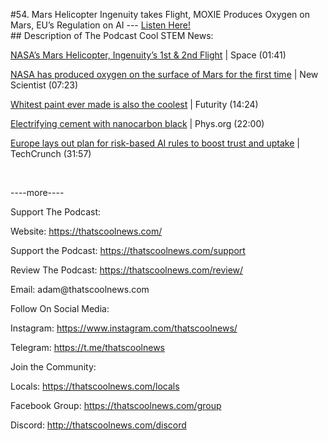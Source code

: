 #54. Mars Helicopter Ingenuity takes Flight, MOXIE Produces Oxygen on Mars, EU’s Regulation on AI
        ---
        [Listen Here!](https://thatscoolnews.podbean.com/e/54-mars-helicopter-ingenuity-s-takes-flight-moxie-produces-oxygen-on-mars-eu-s-regulation-on-ai/) \
        ## Description of The Podcast
        Cool STEM News:
<p><a href='https://www.space.com/mars-helicopter-ingenuity-second-flight'>NASA’s Mars Helicopter, Ingenuity’s 1st & 2nd Flight</a> | Space (01:41)</p>

<p><a href='https://www.newscientist.com/article/2275410-nasa-has-produced-oxygen-on-the-surface-of-mars-for-the-first-time/?utm_campaign=RSS%7CNSNS&utm_source=NSNS&utm_medium=RSS&utm_content=home'>NASA has produced oxygen on the surface of Mars for the first time</a> | New Scientist (07:23)</p>

<p><a href='https://www.futurity.org/whitest-paint-sustainability-climate-change-2550592/'>Whitest paint ever made is also the coolest</a> | Futurity (14:24)</p>

<p><a href='https://phys.org/news/2021-04-electrifying-cement-nanocarbon-black.html'>Electrifying cement with nanocarbon black</a> | Phys.org (22:00)</p>

<p><a href='https://techcrunch.com/2021/04/21/europe-lays-out-plan-for-risk-based-ai-rules-to-boost-trust-and-uptake/'>Europe lays out plan for risk-based AI rules to boost trust and uptake</a> | TechCrunch (31:57)</p>

<p> </p>

<p>----more----</p>

Support The Podcast:
<p style="text-align:left;">Website: <a href='https://thatscoolnews.com/'>https://thatscoolnews.com/</a></p>

<p style="text-align:left;">Support the Podcast: <a href='https://thatscoolnews.com/support'>https://thatscoolnews.com/support</a></p>

<p style="text-align:left;">Review The Podcast: <a href='https://thatscoolnews.com/review/'>https://thatscoolnews.com/review/</a></p>

<p style="text-align:left;">Email: adam@thatscoolnews.com</p>

Follow On Social Media:
<p>Instagram: <a href='https://www.instagram.com/thatscoolnews/'>https://www.instagram.com/thatscoolnews/ </a></p>

<p>Telegram: <a href='https://t.me/thatscoolnews'>https://t.me/thatscoolnews</a> </p>

Join the Community:
<p style="text-align:left;">Locals: <a href='https://thatscoolnews.com/locals'>https://thatscoolnews.com/locals</a></p>

<p style="text-align:left;">Facebook Group: <a href='https://thatscoolnews.com/group'>https://thatscoolnews.com/group </a></p>

<p style="text-align:left;">Discord: <a href='http://thatscoolnews.com/discord'>http://thatscoolnews.com/discord</a></p>
